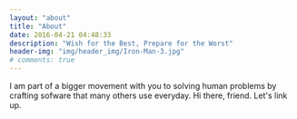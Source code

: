 ```yaml
---
layout: "about"
title: "About"
date: 2016-04-21 04:48:33
description: "Wish for the Best, Prepare for the Worst"
header-img: "img/header_img/Iron-Man-3.jpg"
# comments: true
---
```


I am part of a bigger movement with you to solving human problems by crafting sofware that many others use everyday. Hi there, friend. Let's link up.

